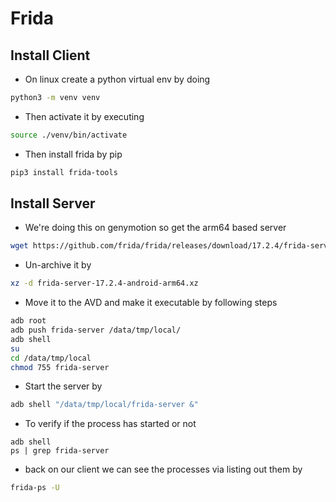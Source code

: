 
# Frida

## Install Client

*  On linux create a python virtual env by doing

```bash
python3 -m venv venv
```

* Then activate it by executing

```bash
source ./venv/bin/activate
```

*  Then install frida by pip

```bash
pip3 install frida-tools
```

## Install Server

* We're doing this on genymotion so get the arm64 based server

```bash
wget https://github.com/frida/frida/releases/download/17.2.4/frida-server-17.2.4-android-arm64.xz
```

* Un-archive it by 

```bash
xz -d frida-server-17.2.4-android-arm64.xz
```

*  Move it to the AVD and make it executable by following steps

```bash
adb root
adb push frida-server /data/tmp/local/
adb shell
su
cd /data/tmp/local
chmod 755 frida-server
```

* Start the server by

```bash
adb shell "/data/tmp/local/frida-server &"
```

*  To verify if the process has started or not

```
adb shell
ps | grep frida-server
```


* back on our client we can see the processes via listing out them by

```bash
frida-ps -U
```